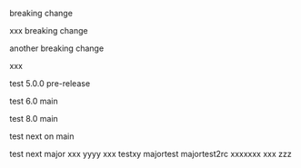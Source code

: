 breaking change

xxx
breaking change

another breaking change

xxx

test 5.0.0 pre-release

test 6.0 main

test 8.0 main

test next on main

test next major
xxx
yyyy
xxx
testxy
majortest
majortest2rc
xxxxxxx
xxx
zzz